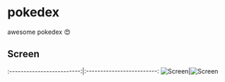 # pokedex
awesome pokedex :heart_eyes:

## Screen
  :-------------------------:|:-------------------------:
  ![Screen](../master/pokedex/pokemon.png)|![Screen](../master/pokedex/pokemon1.png)

